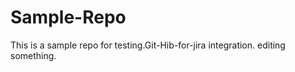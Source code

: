 # Sample-Repo

This is a sample repo  for testing.Git-Hib-for-jira integration.
editing something.
    
